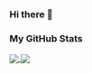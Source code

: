 ### Hi there 👋

### My GitHub Stats

<a href="https://github.com/b1boid">
  <img align="center" src="https://github-readme-stats.vercel.app/api/top-langs?username=b1boid&theme=graywhite" />
</a>
<a href="https://github.com/b1boid">
  <img align="center" src="https://github-readme-stats.vercel.app/api?username=b1boid&show_icons=true&theme=graywhite&include_all_commits=true" />
</a>

<!--
**B1boid/B1boid** is a ✨ _special_ ✨ repository because its `README.md` (this file) appears on your GitHub profile.

Here are some ideas to get you started:

- 🔭 I’m currently working on ...
- 🌱 I’m currently learning ...
- 👯 I’m looking to collaborate on ...
- 🤔 I’m looking for help with ...
- 💬 Ask me about ...
- 📫 How to reach me: ...
- 😄 Pronouns: ...
- ⚡ Fun fact: ...
-->
